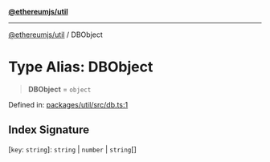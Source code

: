 [**@ethereumjs/util**](../README.md)

***

[@ethereumjs/util](../README.md) / DBObject

# Type Alias: DBObject

> **DBObject** = `object`

Defined in: [packages/util/src/db.ts:1](https://github.com/ethereumjs/ethereumjs-monorepo/blob/master/packages/util/src/db.ts#L1)

## Index Signature

\[`key`: `string`\]: `string` \| `number` \| `string`[]
